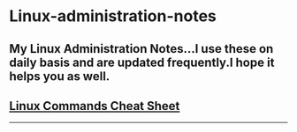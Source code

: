# Linux-administration-notes
My Linux Administration Notes...I use these on daily basis and are updated frequently.I hope it helps you as well.
---
## [Linux Commands Cheat Sheet](https://github.com/subodh-r-gupta/Linux-administration-notes/blob/main/Linux-commands-cheat-sheet.md)

---
